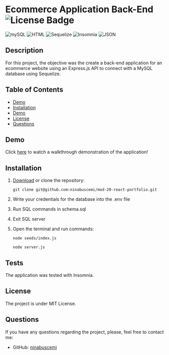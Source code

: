 # Ecommerce Application Back-End ![License Badge](https://badgen.net/static/license/MIT/blue)

![mySQL](https://img.shields.io/badge/MySQL-005C84?style=for-the-badge&logo=mysql&logoColor=white)
![HTML](https://camo.githubusercontent.com/bfe6a48836e87b13a16f1f56f88fee428475c2ac29247992ec9b8bcc7154f881/68747470733a2f2f696d672e736869656c64732e696f2f62616467652f48544d4c352d4533344632363f7374796c653d666f722d7468652d6261646765266c6f676f3d68746d6c35266c6f676f436f6c6f723d7768697465)
![Sequelize](https://img.shields.io/badge/Sequelize-52B0E7?style=for-the-badge&logo=Sequelize&logoColor=white)
![Insomnia](https://img.shields.io/badge/Insomnia-5849be?style=for-the-badge&logo=Insomnia&logoColor=white)
![JSON](https://img.shields.io/badge/json-5E5C5C?style=for-the-badge&logo=json&logoColor=white)

## Description

For this project, the objective was the create a back-end application for an ecommerce website using an Express.js API to connect with a MySQL database using Sequelize.

## Table of Contents

- [Demo](#demo)
- [Installation](#installation)
- [Demo](#demo)
- [License](#license)
- [Questions](#questions)

## Demo

Click [here](https://drive.google.com/file/d/1Wp9ZrOeGErYcwcRRmS8PFm1jN95Um1Rb/view?usp=sharing) to watch a walkthrough demonstration of the application!

## Installation

1. [Download](https://github.com/ninabuscemi/ecom-app) or clone the repository:

    ```
    git clone git@github.com:ninabuscemi/mod-20-react-portfolio.git
    ```
2. Write your credentials for the database into the .env file
3. Run SQL commands in schema.sql
4. Exit SQL server
5. Open the terminal and run commands:
     
    ```
    node seeds/index.js
    ```
    ``` 
    node server.js
    ```

## Tests
The application was tested with Insomnia.
  
## License

The project is under MIT License.

## Questions

If you have any questions regarding the project, please, feel free to contact me:

- GitHub: [ninabuscemi](https://github.com/ninabuscemi)